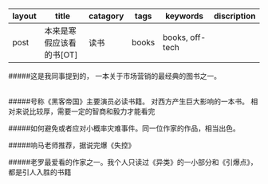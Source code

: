 # 
layout       | title                 | catagory    | tags     | keywords       | discription|
------------ | -------------         | ------------|--------- |--------------- |------------|
post		 | 本来是寒假应该看的书[OT]  | 读书        | books    | books, off-tech |           |

   
#####这是我同事提到的， 一本关于市场营销的最经典的图书之一。 <br /> <br />         

      
#####号称《黑客帝国》主要演员必读书籍。 对西方产生巨大影响的一本书。 相对来说比较厚，需要一定的智商和毅力才能看完         

                
#####如何避免或者应对小概率灾难事件。同一位作家的作品，相当出色。              


         
#####响马老师推荐，据说完爆《失控》                     

          
#####老罗最爱看的作家之一。我个人只读过《异类》的一小部分和《引爆点》，都是引人入胜的书籍    
